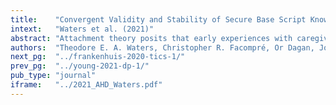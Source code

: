 ```yaml
---
title:    "Convergent Validity and Stability of Secure Base Script Knowledge from Late Adolescence to Midlife."
intext:   "Waters et al. (2021)"
abstract: "Attachment theory posits that early experiences with caregivers are made portable across development in the form of mental representations of attachment experiences. These representations, the secure base script included, are thought to be stable across time. Here, we present data from two studies. Study 1 (N = 141) examined the degree of empirical convergence between the two major measures of secure base script knowledge, both for the purposes of construct validation and to allow for the examination of stability using multiple methods and thus reducing common method variance. In Study 2, we examined stability of secure base script knowledge across a roughly 20-year period from late adolescence to midlife combining data from both a high- and normative-risk cohort (N = 113). Study 1 revealed evidence for convergent validity between the two measures of secure base script knowledge (r = .50). Study 2 revealed moderate rank-order stability across the two time points (r = .43), which was not moderated by cohort risk status. Taken together, the results from both studies support the prediction that attachment representations show moderate stability across early adulthood and into midlife. In addition, the data suggest that this stability is not attributable to common method variance."
authors:  "Theodore E. A. Waters, Christopher R. Facompré, Or Dagan, Jodi Martin, William F. Johnson, Ethan S. Young, Jessica Shankman, Yoojin Lee, Jeffry A. Simpson, & Glenn I. Roisman"
next_pg:  "../frankenhuis-2020-tics-1/"
prev_pg:  "../young-2021-dp-1/"
pub_type: "journal"
iframe:   "../2021_AHD_Waters.pdf"
---
```

